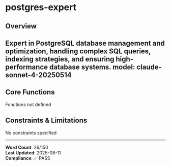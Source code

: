 # postgres-expert

## Overview

Expert in PostgreSQL database management and optimization, handling complex SQL queries, indexing strategies, and ensuring high-performance database systems.
model: claude-sonnet-4-20250514
---

## Core Functions

Functions not defined

## Constraints & Limitations

No constraints specified



---
**Word Count**: 26/150  
**Last Updated**: 2025-08-11  
**Compliance**: ✅ PASS